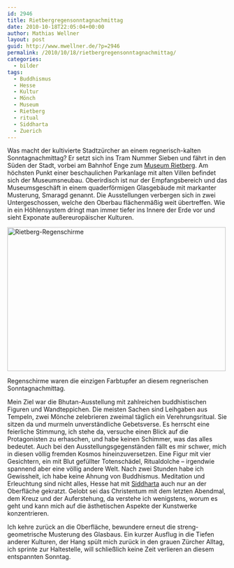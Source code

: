 ```yaml
---
id: 2946
title: Rietbergregensonntagnachmittag
date: 2010-10-18T22:05:04+00:00
author: Mathias Wellner
layout: post
guid: http://www.mwellner.de/?p=2946
permalink: /2010/10/18/rietbergregensonntagnachmittag/
categories:
  - bilder
tags:
  - Buddhismus
  - Hesse
  - Kultur
  - Mönch
  - Museum
  - Rietberg
  - ritual
  - Siddharta
  - Zuerich
---
```

Was macht der kultivierte Stadtzürcher an einem regnerisch-kalten Sonntagnachmittag? Er setzt sich ins Tram Nummer Sieben und fährt in den Süden der Stadt, vorbei am Bahnhof Enge zum [Museum Rietberg](http://www.stadt-zuerich.ch/kultur/de/index/institutionen/museum_rietberg.html). Am höchsten Punkt einer beschaulichen Parkanlage mit alten Villen befindet sich der Museumsneubau. Oberirdisch ist nur der Empfangsbereich und das Museumsgeschäft in einem quaderförmigen Glasgebäude mit markanter Musterung, Smaragd genannt. Die Ausstellungen verbergen sich in zwei Untergeschossen, welche den Oberbau flächenmäßig weit übertreffen. Wie in ein Höhlensystem dringt man immer tiefer ins Innere der Erde vor und sieht Exponate außereuropäischer Kulturen. 

<div style="width: 510px" class="wp-caption aligncenter">
  <a href="http://www.flickr.com/photos/mwellner/5094501514/" title="Rietberg-Regenschirme by mwellner, on Flickr"><img src="http://farm5.static.flickr.com/4110/5094501514_1d2be0a6b1.jpg" width="500" height="329" alt="Rietberg-Regenschirme" /></a>
  
  <p class="wp-caption-text">
    Regenschirme waren die einzigen Farbtupfer an diesem regnerischen Sonntagnachmittag.<br />
  </p>
</div>

Mein Ziel war die Bhutan-Ausstellung mit zahlreichen buddhistischen Figuren und Wandteppichen. Die meisten Sachen sind Leihgaben aus Tempeln, zwei Mönche zelebrieren zweimal täglich ein Verehrungsritual. Sie sitzen da und murmeln unverständliche Gebetsverse. Es herrscht eine feierliche Stimmung, ich stehe da, versuche einen Blick auf die Protagonisten zu erhaschen, und habe keinen Schimmer, was das alles bedeutet. Auch bei den Ausstellungsgegenständen fällt es mir schwer, mich in diesen völlig fremden Kosmos hineinzuversetzen. Eine Figur mit vier Gesichtern, ein mit Blut gefüllter Totenschädel, Ritualdolche &ndash; irgendwie spannend aber eine völlig andere Welt. Nach zwei Stunden habe ich Gewissheit, ich habe keine Ahnung von Buddhismus. Meditation und Erleuchtung sind nicht alles, Hesse hat mit [Siddharta](http://de.wikipedia.org/wiki/Siddhartha_%28Hesse%29) auch nur an der Oberfläche gekratzt. Gelobt sei das Christentum mit dem letzten Abendmal, dem Kreuz und der Auferstehung, da verstehe ich wenigstens, worum es geht und kann mich auf die ästhetischen Aspekte der Kunstwerke konzentrieren. 

Ich kehre zurück an die Oberfläche, bewundere erneut die streng-geometrische Musterung des Glasbaus. Ein kurzer Ausflug in die Tiefen anderer Kulturen, der Hang spült mich zurück in den grauen Zürcher Alltag, ich sprinte zur Haltestelle, will schließlich keine Zeit verlieren an diesem entspannten Sonntag.
